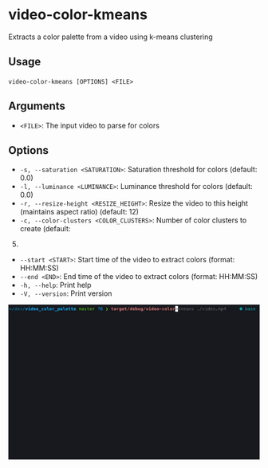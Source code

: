 # video-color-kmeans

Extracts a color palette from a video using k-means clustering

## Usage

`video-color-kmeans [OPTIONS] <FILE>`

## Arguments
- `<FILE>`: The input video to parse for colors

## Options
- `-s, --saturation <SATURATION>`: Saturation threshold for colors (default: 0.0)
- `-l, --luminance <LUMINANCE>`: Luminance threshold for colors (default: 0.0)
- `-r, --resize-height <RESIZE_HEIGHT>`: Resize the video to this height (maintains
aspect ratio) (default: 12)
- `-c, --color-clusters <COLOR_CLUSTERS>`: Number of color clusters to create (default:
5)
- `--start <START>`: Start time of the video to extract colors (format: HH:MM:SS)
- `--end <END>`: End time of the video to extract colors (format: HH:MM:SS)
- `-h, --help`: Print help
- `-V, --version`: Print version


![GIF Recording Demo](./vid_color_demo.gif)
